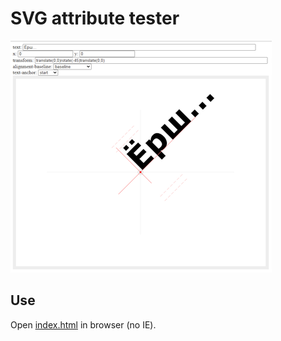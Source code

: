 # SVG attribute tester

![](./doc/images/screenshot.png)

## Use
Open [index.html](index.html) in browser (no IE).
